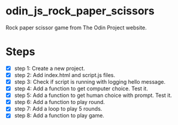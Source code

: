 # odin_js_rock_paper_scissors

Rock paper scissor game from The Odin Project website.

# Steps

-   [x] step 1: Create a new project.
-   [x] step 2: Add index.html and script.js files.
-   [x] step 3: Check if script is running with logging hello message.
-   [x] step 4: Add a function to get computer choice. Test it.
-   [x] step 5: Add a function to get human choice with prompt. Test it.
-   [x] step 6: Add a function to play round.
-   [x] step 7: Add a loop to play 5 rounds.
-   [x] step 8: Add a function to play game.
